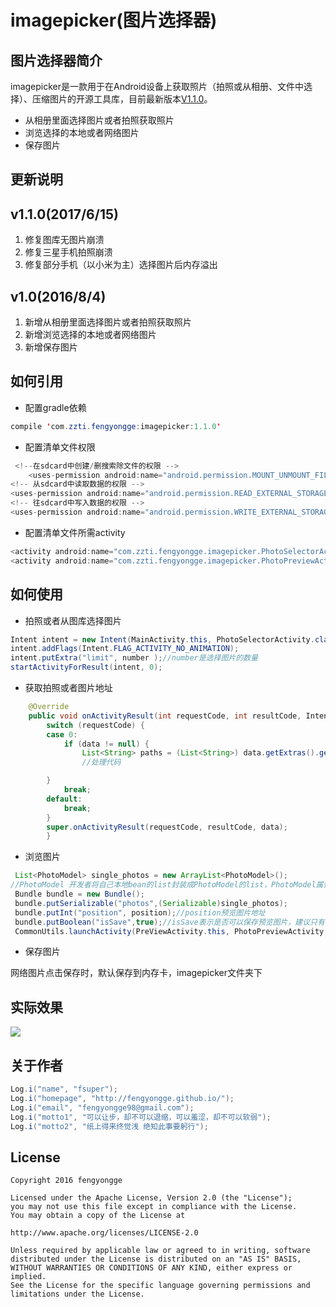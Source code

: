 # imagepicker(图片选择器)
## 图片选择器简介
imagepicker是一款用于在Android设备上获取照片（拍照或从相册、文件中选择）、压缩图片的开源工具库，目前最新版本[V1.1.0](https://github.com/fengyongge/imagepicker)。

* 从相册里面选择图片或者拍照获取照片
* 浏览选择的本地或者网络图片
* 保存图片

## 更新说明
v1.1.0(2017/6/15)
-----------------
1. 修复图库无图片崩溃
2. 修复三星手机拍照崩溃
3. 修复部分手机（以小米为主）选择图片后内存溢出

v1.0(2016/8/4)
-----------------
1. 新增从相册里面选择图片或者拍照获取照片
2. 新增浏览选择的本地或者网络图片
3. 新增保存图片


## 如何引用
* 配置gradle依赖
```java
compile 'com.zzti.fengyongge:imagepicker:1.1.0'
```
* 配置清单文件权限
```java
 <!--在sdcard中创建/删搜索除文件的权限 -->
    <uses-permission android:name="android.permission.MOUNT_UNMOUNT_FILESYSTEMS"/>
<!-- 从sdcard中读取数据的权限 -->
<uses-permission android:name="android.permission.READ_EXTERNAL_STORAGE" />
<!-- 往sdcard中写入数据的权限 -->
<uses-permission android:name="android.permission.WRITE_EXTERNAL_STORAGE" />
```
* 配置清单文件所需activity
```java
<activity android:name="com.zzti.fengyongge.imagepicker.PhotoSelectorActivity"></activity>//选择图片
<activity android:name="com.zzti.fengyongge.imagepicker.PhotoPreviewActivity"></activity>//预览图片
```

## 如何使用
* 拍照或者从图库选择图片
```java
Intent intent = new Intent(MainActivity.this, PhotoSelectorActivity.class);
intent.addFlags(Intent.FLAG_ACTIVITY_NO_ANIMATION);
intent.putExtra("limit", number );//number是选择图片的数量
startActivityForResult(intent, 0);
```
* 获取拍照或者图片地址
```java
  	@Override
  	public void onActivityResult(int requestCode, int resultCode, Intent data) {
  		switch (requestCode) {
  		case 0:
			if (data != null) {
				List<String> paths = (List<String>) data.getExtras().getSerializable("photos");//path是选择拍照或者图片的地址数组
				//处理代码

	  	}
			break;
		default:
			break;
		}
		super.onActivityResult(requestCode, resultCode, data);
		}
```
* 浏览图片
```java
 List<PhotoModel> single_photos = new ArrayList<PhotoModel>();
//PhotoModel 开发者将自己本地bean的list封装成PhotoModel的list，PhotoModel属性源码可查看
 Bundle bundle = new Bundle();
 bundle.putSerializable("photos",(Serializable)single_photos);
 bundle.putInt("position", position);//position预览图片地址
 bundle.putBoolean("isSave",true);//isSave表示是否可以保存预览图片，建议只有预览网络图片时设置true
 CommonUtils.launchActivity(PreViewActivity.this, PhotoPreviewActivity.class, bundle);
```
* 保存图片

 网络图片点击保存时，默认保存到内存卡，imagepicker文件夹下

## 实际效果
![](https://raw.githubusercontent.com/917386389/imagepickerdemo/master/app/src/4.gif)



## 关于作者
```java
Log.i("name", "fsuper");
Log.i("homepage", "http://fengyongge.github.io/");
Log.i("email", "fengyongge98@gmail.com");
Log.i("motto1", "可以让步，却不可以退缩，可以羞涩，却不可以软弱");
Log.i("motto2", "纸上得来终觉浅 绝知此事要躬行");
```

## License
```
Copyright 2016 fengyongge

Licensed under the Apache License, Version 2.0 (the "License");
you may not use this file except in compliance with the License.
You may obtain a copy of the License at

http://www.apache.org/licenses/LICENSE-2.0

Unless required by applicable law or agreed to in writing, software
distributed under the License is distributed on an "AS IS" BASIS,
WITHOUT WARRANTIES OR CONDITIONS OF ANY KIND, either express or implied.
See the License for the specific language governing permissions and
limitations under the License.
```